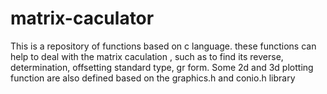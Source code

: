 # matrix-caculator
This is a repository of functions based on c language. these functions can help to deal with the matrix caculation , such as to find its reverse, determination,  offsetting standard type, gr form. Some 2d and 3d plotting function are also defined based on the graphics.h and conio.h library
